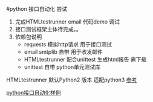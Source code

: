 #python 接口自动化 尝试


 1. 完成HTMLtestrunner email 代码demo 调试
 2. 接口测试框架主体待完成。。
 3. 依赖包说明
    - requests 模拟http请求 用于接口测试
    - email smtplib 自带 用于收发邮件
    - HTMLtestrunner 配合unittest 生成html报告 需下载
    - unittest 自带 python单元测试库

HTMLtestrunner 默认Python2 版本 适配python3
[参考](https://www.cnblogs.com/my-blogs-for-everone/p/6058390.html) 

[python接口自动化样例](https://blog.csdn.net/sxyzwq/article/details/62039952?locationNum=1&fps=1)